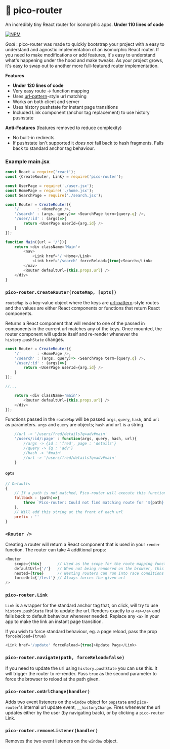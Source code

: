 # 🔀 pico-router
An incredibly tiny React router for isomorphic apps. **Under 110 lines of code**

[![NPM](https://nodei.co/npm/pico-router.png)](https://nodei.co/npm/pico-router/)

*Goal* : pico-router was made to quickly bootstrap your project with a easy to understand and agnostic implementation of an isomorphic React router.
If you need to make modifications or add features, it's easy to understand what's happening under the hood and make tweaks.
As your project grows, it's easy to swap out to another more full-featured router implementation.

**Features**

* **Under 120 lines of code**
* Very easy route -> function mapping
* Uses [url-pattern](https://www.npmjs.com/package/url-pattern)-style url matching
* Works on both client and server
* Uses history pushstate for instant page transitions
* Included Link component (anchor tag replacement) to use history pushstate

**Anti-Features** (features removed to reduce complexity)
* No built-in redirects
* If pushstate isn't supported it *does not* fall back to hash fragments. Falls back to standard anchor tag behaviour.



### Example main.jsx
```js
const React = require('react');
const {CreateRouter, Link} = require('pico-router');

const UserPage = require('./user.jsx');
const HomePage = require('./home.jsx');
const SearchPage = require('./search.jsx');

const Router = CreateRouter({
	'/'       : <HomePage />,
	'/search' : (args, query)=> <SearchPage term={query.q} />,
	'/user/:id' : (args)=>{
		return <UserPage userId={arg.id} />
	}
});

function Main({url = '/'}){
	return <div className='Main'>
		<nav>
			<Link href='/'>Home</Link>
			<Link href='/search' forceReload={true}>Search</Link>
		</nav>
		<Router defaultUrl={this.props.url} />
	</div>
}
```

### `pico-router.CreateRouter(routeMap, [opts])`

`routeMap` is a key-value object where the keys are [url-pattern](https://www.npmjs.com/package/url-pattern)-style
routes and the values are either React components or functions that return React components.

Returns a React component that will render to one of the passed in components in the current url matches any of the keys. Once mounted, the router component will update itself and re-render whenever the `history.pushState` changes.

```js
const Router = CreateRouter({
	'/'       : <HomePage />,
	'/search' : (args, query)=> <SearchPage term={query.q} />,
	'/user/:id' : (args)=>{
		return <UserPage userId={arg.id} />
	}
});

//...

	return <div className='main'>
		<Router defaultUrl={this.props.url} />
	</div>
});

```

Functions passed in the `routeMap` will be passed `args`, `query`, `hash`, and `url` as parameters. `args` and `query` are objects; `hash` and `url` is a string.

```js
	//url -> '/users/fred/details?q=adv#main'
	'/users/:id/:page' : function(args, query, hash, url){
		//args -> {id : 'fred', page : 'details'}
		//query -> {q : 'adv'}
		//hash -> '#main'
		//url -> '/users/fred/details?q=adv#main'
	}
```

#### `opts`
```js
// Defaults
{
	// If a path is not matched, Pico-router will execute this function.
	fallback : (path)=>{
		throw `Pico-router: Could not find matching route for '${path}'`;
	},
	// Will add this string at the front of each url
	prefix : ''
}
```



### `<Router />`
Creating a router will return a React component that is used in your `render` function. The router can take 4 additional props:

```js
<Router
	scope={this}       // Used as the scope for the route mapping functions. Useful if your route mapping needs props or state
	defaultUrl={'/'}   // When not being rendered on the browser, this defines what url it should use.
	nested={true}      // Nesting routers can run into race conditions with events firing. If you have a router rendering another router, the child router should have the nested prop set as true
	forceUrl={'/test'} // Always forces the given url
/>

```


### `pico-router.Link`

`Link` is a wrapper for the standard anchor tag that, on click, will try to use `history.pushState` first to update the url. Renders exactly to a `<a></a>` and falls back to default behaviour whenever needed. Replace any `<a>` in your app to make the link an instant page transition.

If you wish to force standard behaviour, eg. a page reload, pass the prop `forceReload={true}`

```js
<Link href='/update' forceReload={true}>Update Page</Link>
```

### `pico-router.navigate(path, forceReload=false)`

If you need to update the url using `history.pushState` you can use this. It will trigger the router to re-render. Pass `true` as the second parameter to force the browser to reload at the path given.

### `pico-router.onUrlChange(handler)`
Adds two event listeners on the `window` object for `popstate` and `pico-router`'s internal url update event, `__historyChange`. Fires whenever the url updates either by the user (by navigating back), or by clicking a `pico-router` Link.

### `pico-router.removeListener(handler)`
Removes the two event listeners on the `window` object.

